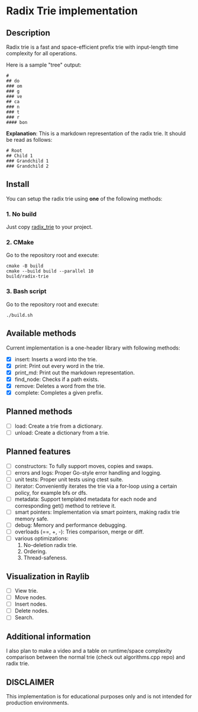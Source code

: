 # Radix Trie implementation

## Description
Radix trie is a fast and space-efficient prefix trie with input-length time complexity for all operations. 

Here is a sample "tree" output:

```
# 
## do
### om
### g
### ve
## ca
### n
### t
### r
#### bon
```

**Explanation**: This is a markdown representation of the radix trie. It should be read as follows:
```
# Root
## Child 1
### Grandchild 1
### Grandchild 2
```

## Install

You can setup the radix trie using **one** of the following methods:

### 1. No build
Just copy [radix\_trie](src/radix_trie.hpp) to your project.

### 2. CMake
Go to the repository root and execute:
```
cmake -B build
cmake --build build --parallel 10
build/radix-trie
```

### 3. Bash script
Go to the repository root and execute:
```
./build.sh
```

## Available methods 
Current implementation is a one-header library with following methods:
- [x] insert: Inserts a word into the trie.
- [x] print: Print out every word in the trie. 
- [x] print\_md: Print out the markdown representation. 
- [x] find\_node: Checks if a path exists.
- [x] remove: Deletes a word from the trie.
- [x] complete: Completes a given prefix.

## Planned methods
- [ ] load: Create a trie from a dictionary.
- [ ] unload: Create a dictionary from a trie.

## Planned features
- [ ] constructors: To fully support moves, copies and swaps.
- [ ] errors and logs: Proper Go-style error handling and logging. 
- [ ] unit tests: Proper unit tests using ctest suite. 
- [ ] iterator: Conveniently iterates the trie via a for-loop using a certain policy, for example bfs or dfs.
- [ ] metadata: Support templated metadata for each node and corresponding get() method to retrieve it.
- [ ] smart pointers: Implementation via smart pointers, making radix trie memory safe.
- [ ] debug: Memory and performance debugging. 
- [ ] overloads (==, +, -): Tries comparison, merge or diff.
- [ ] various optimizations:
    1. No-deletion radix trie.
    2. Ordering.
    3. Thread-safeness.

## Visualization in Raylib
- [ ] View trie.
- [ ] Move nodes.
- [ ] Insert nodes.
- [ ] Delete nodes. 
- [ ] Search.

## Additional information
I also plan to make a video and a table on runtime/space complexity comparison between the normal trie (check out algorithms.cpp repo) and radix trie.

## DISCLAIMER
This implementation is for educational purposes only and is not intended for production environments.

